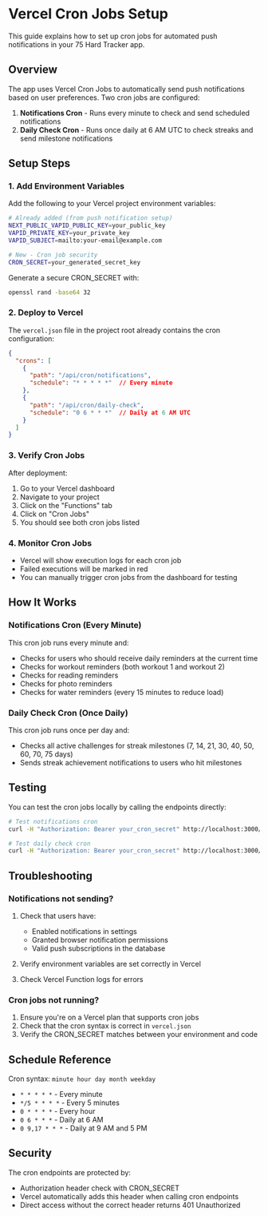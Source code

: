 # Vercel Cron Jobs Setup

This guide explains how to set up cron jobs for automated push notifications in your 75 Hard Tracker app.

## Overview

The app uses Vercel Cron Jobs to automatically send push notifications based on user preferences. Two cron jobs are configured:

1. **Notifications Cron** - Runs every minute to check and send scheduled notifications
2. **Daily Check Cron** - Runs once daily at 6 AM UTC to check streaks and send milestone notifications

## Setup Steps

### 1. Add Environment Variables

Add the following to your Vercel project environment variables:

```bash
# Already added (from push notification setup)
NEXT_PUBLIC_VAPID_PUBLIC_KEY=your_public_key
VAPID_PRIVATE_KEY=your_private_key
VAPID_SUBJECT=mailto:your-email@example.com

# New - Cron job security
CRON_SECRET=your_generated_secret_key
```

Generate a secure CRON_SECRET with:
```bash
openssl rand -base64 32
```

### 2. Deploy to Vercel

The `vercel.json` file in the project root already contains the cron configuration:

```json
{
  "crons": [
    {
      "path": "/api/cron/notifications",
      "schedule": "* * * * *"  // Every minute
    },
    {
      "path": "/api/cron/daily-check", 
      "schedule": "0 6 * * *"  // Daily at 6 AM UTC
    }
  ]
}
```

### 3. Verify Cron Jobs

After deployment:

1. Go to your Vercel dashboard
2. Navigate to your project
3. Click on the "Functions" tab
4. Click on "Cron Jobs"
5. You should see both cron jobs listed

### 4. Monitor Cron Jobs

- Vercel will show execution logs for each cron job
- Failed executions will be marked in red
- You can manually trigger cron jobs from the dashboard for testing

## How It Works

### Notifications Cron (Every Minute)

This cron job runs every minute and:
- Checks for users who should receive daily reminders at the current time
- Checks for workout reminders (both workout 1 and workout 2)
- Checks for reading reminders
- Checks for photo reminders
- Checks for water reminders (every 15 minutes to reduce load)

### Daily Check Cron (Once Daily)

This cron job runs once per day and:
- Checks all active challenges for streak milestones (7, 14, 21, 30, 40, 50, 60, 70, 75 days)
- Sends streak achievement notifications to users who hit milestones

## Testing

You can test the cron jobs locally by calling the endpoints directly:

```bash
# Test notifications cron
curl -H "Authorization: Bearer your_cron_secret" http://localhost:3000/api/cron/notifications

# Test daily check cron
curl -H "Authorization: Bearer your_cron_secret" http://localhost:3000/api/cron/daily-check
```

## Troubleshooting

### Notifications not sending?

1. Check that users have:
   - Enabled notifications in settings
   - Granted browser notification permissions
   - Valid push subscriptions in the database

2. Verify environment variables are set correctly in Vercel

3. Check Vercel Function logs for errors

### Cron jobs not running?

1. Ensure you're on a Vercel plan that supports cron jobs
2. Check that the cron syntax is correct in `vercel.json`
3. Verify the CRON_SECRET matches between your environment and code

## Schedule Reference

Cron syntax: `minute hour day month weekday`

- `* * * * *` - Every minute
- `*/5 * * * *` - Every 5 minutes
- `0 * * * *` - Every hour
- `0 6 * * *` - Daily at 6 AM
- `0 9,17 * * *` - Daily at 9 AM and 5 PM

## Security

The cron endpoints are protected by:
- Authorization header check with CRON_SECRET
- Vercel automatically adds this header when calling cron endpoints
- Direct access without the correct header returns 401 Unauthorized